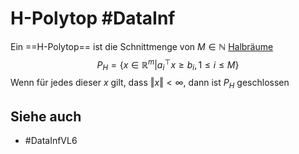 # H-Polytop #DataInf
Ein ==H-Polytop== ist die Schnittmenge von $M\in\mathbb{N}$ [Halbräume](Datenzentrierte%20Informatik/Definitionen/Halbraum.md)
$$P_H=\left\{x\in\mathbb{R}^m|a_i^\top x\geq b_i, 1\leq i\leq M\right\}$$
Wenn für jedes  dieser $x$ gilt, dass $\Vert x\Vert<\infty$, dann ist $P_H$ geschlossen
## Siehe auch
- #DataInfVL6 